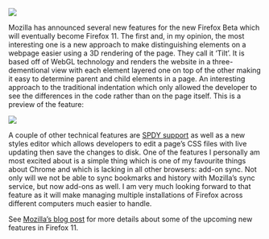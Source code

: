 [![](Mozilla-Firefox.png)](https://i0.wp.com/1.bp.blogspot.com/-Uyj9T6G3UX0/Ty7vJYATgAI/AAAAAAAADM4/g-MpUPWIXUU/s1600/Mozilla-Firefox.png?ssl=1)

Mozilla has announced several new features for the new Firefox Beta which will eventually become Firefox 11. The first and, in my opinion, the most interesting one is a new approach to make distinguishing elements on a webpage easier using a 3D rendering of the page. They call it ‘Tilt’. It is based off of WebGL technology and renders the website in a three-dementional view with each element layered one on top of the other making it easy to determine parent and child elements in a page. An interesting approach to the traditional indentation which only allowed the developer to see the differences in the code rather than on the page itself. This is a preview of the feature:

[![](HDm9mnX2mdGE_8TDCToQxAfIOfNXZZrn-d-vsvj_Q9FsH5xjk9XzRFeHtsm68y2WMmLJ9gSkN_36RyhFuZFFo0i0yAK-7bmj5aDvS7n7aEoxdevXYQ)](https://lh6.googleusercontent.com/HDm9mnX2mdGE_8TDCToQxAfIOfNXZZrn-d-vsvj_Q9FsH5xjk9XzRFeHtsm68y2WMmLJ9gSkN_36RyhFuZFFo0i0yAK-7bmj5aDvS7n7aEoxdevXYQ)

A couple of other technical features are [SPDY support](https://hacks.mozilla.org/2012/02/spdy-brings-responsive-and-scalable-transport-to-firefox-11/) as well as a new styles editor which allows developers to edit a page’s CSS files with live updating then save the changes to disk. One of the features I personally am most excited about is a simple thing which is one of my favourite things about Chrome and which is lacking in all other browsers: add-on sync. Not only will we not be able to sync bookmarks and history with Mozilla’s sync service, but now add-ons as well. I am very much looking forward to that feature as it will make managing multiple installations of Firefox across different computers much easier to handle.

See [Mozilla’s blog post](https://blog.mozilla.com/futurereleases/2012/02/03/firefoxbeta11/) for more details about some of the upcoming new features in Firefox 11.